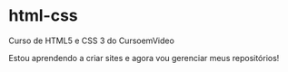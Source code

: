 # html-css
Curso de HTML5 e CSS 3 do CursoemVideo

Estou aprendendo a criar sites e agora vou gerenciar meus repositórios!